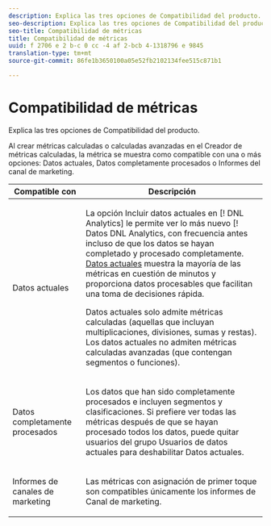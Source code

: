 ```yaml
---
description: Explica las tres opciones de Compatibilidad del producto.
seo-description: Explica las tres opciones de Compatibilidad del producto.
seo-title: Compatibilidad de métricas
title: Compatibilidad de métricas
uuid: f 2706 e 2 b-c 0 cc -4 af 2-bcb 4-1318796 e 9845
translation-type: tm+mt
source-git-commit: 86fe1b3650100a05e52fb2102134fee515c871b1

---
```



# Compatibilidad de métricas

Explica las tres opciones de Compatibilidad del producto.

Al crear métricas calculadas o calculadas avanzadas en el Creador de métricas calculadas, la métrica se muestra como compatible con una o más opciones: Datos actuales, Datos completamente procesados o Informes del canal de marketing.

<table id="table_DF7F6D55467B4B76AC34026465D44F7A"> 
 <thead> 
  <tr> 
   <th colname="col1" class="entry"> Compatible con </th> 
   <th colname="col2" class="entry"> Descripción </th> 
  </tr>
 </thead>
 <tbody> 
  <tr> 
   <td colname="col1"> Datos actuales </td> 
   <td colname="col2"> <p>La opción Incluir datos actuales en [! DNL Analytics] le permite ver lo más nuevo [! Datos DNL Analytics, con frecuencia antes incluso de que los datos se hayan completado y procesado completamente. <a href="https://marketing.adobe.com/resources/help/en_US/reference/data_latency.html" format="https" scope="external"> Datos actuales</a> muestra la mayoría de las métricas en cuestión de minutos y proporciona datos procesables que facilitan una toma de decisiones rápida. </p> <p>Datos actuales solo admite métricas calculadas (aquellas que incluyan multiplicaciones, divisiones, sumas y restas). Los datos actuales no admiten métricas calculadas avanzadas (que contengan segmentos o funciones). </p> </td> 
  </tr> 
  <tr> 
   <td colname="col1"> Datos completamente procesados </td> 
   <td colname="col2"> <p>Los datos que han sido completamente procesados e incluyen segmentos y clasificaciones. Si prefiere ver todas las métricas después de que se hayan procesado todos los datos, puede quitar usuarios del grupo Usuarios de datos actuales para deshabilitar Datos actuales. </p> </td> 
  </tr> 
  <tr> 
   <td colname="col1"> Informes de canales de marketing </td> 
   <td colname="col2"> <p>Las métricas con asignación de primer toque son compatibles únicamente los informes de Canal de marketing. </p> </td> 
  </tr> 
 </tbody> 
</table>

